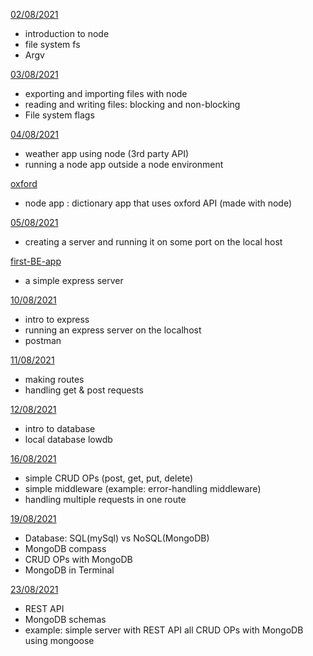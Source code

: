 [02/08/2021](aug/02-08)

- introduction to node
- file system fs
- Argv

[03/08/2021](aug/03-08)

- exporting and importing files with node
- reading and writing files: blocking and non-blocking
- File system flags

[04/08/2021](aug/04-08)

- weather app using node (3rd party API)
- running a node app outside a node environment

[oxford](aug/oxford)

- node app : dictionary app that uses oxford API (made with node)

[05/08/2021](aug/05-08)

- creating a server and running it on some port on the local host

[first-BE-app](aug/first-BE-app)

- a simple express server

[10/08/2021](aug/10-08)

- intro to express
- running an express server on the localhost
- postman

[11/08/2021](aug/11-08)

- making routes
- handling get & post requests

[12/08/2021](aug/12-08)

- intro to database
- local database lowdb

[16/08/2021](aug/16-08)

- simple CRUD OPs (post, get, put, delete)
- simple middleware (example: error-handling middleware)
- handling multiple requests in one route

[19/08/2021](aug/19-08)

- Database: SQL(mySql) vs NoSQL(MongoDB)
- MongoDB compass
- CRUD OPs with MongoDB
- MongoDB in Terminal

[23/08/2021](aug/23-08)

- REST API
- MongoDB schemas
- example: simple server with REST API all CRUD OPs with 
MongoDB using mongoose
